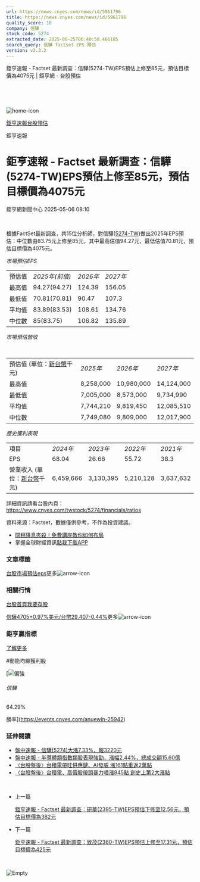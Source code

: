 ```yaml
---
url: https://news.cnyes.com/news/id/5961796
title: https://news.cnyes.com/news/id/5961796
quality_score: 10
company: 信驊
stock_code: 5274
extracted_date: 2025-06-25T06:40:58.466185
search_query: 信驊 factset EPS 預估
version: v3.3.2
---
```


鉅亨速報 - Factset 最新調查：信驊(5274-TW)EPS預估上修至85元，預估目標價為4075元 | 鉅亨網 - 台股預估

‌

‌

![home-icon](/assets/icons/breadCrumb/symbol-icon-home.svg)

[鉅亨速報](/news/cat/anue_live)[台股預估](/news/cat/tw_forecast)

鉅亨速報

# 鉅亨速報 - Factset 最新調查：信驊(5274-TW)EPS預估上修至85元，預估目標價為4075元

鉅亨網新聞中心 2025-05-06 08:10

‌

根據FactSet最新調查，共15位分析師，對信驊([5274-TW](https://www.cnyes.com/twstock/5274))做出2025年EPS預估：中位數由83.75元上修至85元，其中最高估值94.27元，最低估值70.81元，預估目標價為4075元。

*市場預估EPS*

|  |  |  |  |
| --- | --- | --- | --- |
| 預估值 | *2025年(前值)* | *2026年* | *2027年* |
| 最高值 | 94.27(94.27) | 124.39 | 156.05 |
| 最低值 | 70.81(70.81) | 90.47 | 107.3 |
| 平均值 | 83.89(83.53) | 108.61 | 134.76 |
| 中位數 | 85(83.75) | 106.82 | 135.89 |

*市場預估營收*

‌

|  |  |  |  |
| --- | --- | --- | --- |
| 預估值 (單位：[新台幣](https://invest.cnyes.com/forex/detail/usdtwd)千元) | *2025年* | *2026年* | *2027年* |
| 最高值 | 8,258,000 | 10,980,000 | 14,124,000 |
| 最低值 | 7,005,000 | 8,573,000 | 9,734,990 |
| 平均值 | 7,744,210 | 9,819,450 | 12,085,510 |
| 中位數 | 7,749,080 | 9,809,000 | 12,017,900 |

*歷史獲利表現*

|  |  |  |  |  |
| --- | --- | --- | --- | --- |
| 項目 | *2024年* | *2023年* | *2022年* | *2021年* |
| EPS | 68.04 | 26.66 | 55.72 | 38.3 |
| 營業收入 (單位：[新台幣](https://invest.cnyes.com/forex/detail/usdtwd)千元) | 6,459,666 | 3,130,395 | 5,210,128 | 3,637,632 |

詳細資訊請看台股內頁：  
<https://www.cnyes.com/twstock/5274/financials/ratios>

資料來源：Factset，數據僅供參考，不作為投資建議。

* [關稅降息夾殺！免費講座教你如何布局](https://www.rsc.com.tw/Cnyes_RSC/SeminarBooking2025InvestmentOutlook.aspx?utm_source=anue&utm_medium=usstocks_end)
* 掌握全球財經資訊[點我下載APP](http://www.cnyes.com/app/?utm_source=mweb&utm_medium=HamMenuBanner&utm_campaign=fixed&utm_content=entr)

### 文章標籤

[台股](https://news.cnyes.com/tag/台股 "台股")[市場預估](https://news.cnyes.com/tag/市場預估 "市場預估")[eps](https://news.cnyes.com/tag/eps "eps")更多![arrow-icon](/assets/icons/arrows/arrow-down.svg)

### 相關行情

[台股首頁](https://www.cnyes.com/twstock)[我要存股](https://supr.link/8OHaU)

[信驊4705+0.97%](https://www.cnyes.com/twstock/5274)[美元/台幣29.407-0.44%](https://invest.cnyes.com/forex/detail/USDTWD)更多![arrow-icon](/assets/icons/arrows/arrow-down.svg)

### 鉅亨贏指標

[了解更多](https://events.cnyes.com/anuewin-25942)

#動能均線獲利股

[![偏強](/assets/icons/win-indicator/long.svg)

###### 信驊

64.29%

勝率](https://events.cnyes.com/anuewin-25942)

### 延伸閱讀

* [盤中速報 - 信驊(5274)大漲7.33%，報3220元](/news/id/5958276)
* [盤中速報 - 半導體類指數類股表現強勁，漲幅2.44%，總成交額15.60億](/news/id/5957914)
* [〈台股盤後〉台積電帶旺供應鏈、AI發威 漲161點重返2萬點](/news/id/5952623)
* [〈台股盤後〉台積電、高價股帶頭暴力噴漲845點 創史上第2大漲點](/news/id/5947887)

‌

* 上一篇

  [鉅亨速報 - Factset 最新調查：研華(2395-TW)EPS預估下修至12.56元，預估目標價為382元](/news/id/5962413)
* 下一篇

  [鉅亨速報 - Factset 最新調查：致茂(2360-TW)EPS預估上修至17.31元，預估目標價為425元](/news/id/5961448)

‌

![Empty](/assets/icons/skeleton/empty-image.svg)

‌